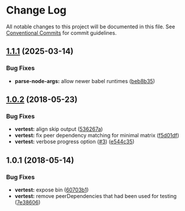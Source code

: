 # Change Log

All notable changes to this project will be documented in this file.
See [Conventional Commits](https://conventionalcommits.org) for commit guidelines.

<a name="1.1.1"></a>
## [1.1.1](https://github.com/marko-js/utils/tree/master/packages/vertest/compare/vertest@1.1.0...vertest@1.1.1) (2025-03-14)


### Bug Fixes

* **parse-node-args:** allow newer babel runtimes ([beb8b35](https://github.com/marko-js/utils/tree/master/packages/vertest/commit/beb8b35))




<a name="1.0.2"></a>
## [1.0.2](https://github.com/marko-js/utils/tree/master/packages/vertest/compare/vertest@1.0.1...vertest@1.0.2) (2018-05-23)


### Bug Fixes

* **vertest:** align skip output ([536267a](https://github.com/marko-js/utils/tree/master/packages/vertest/commit/536267a))
* **vertest:** fix peer dependency matching for minimal matrix ([f5d01df](https://github.com/marko-js/utils/tree/master/packages/vertest/commit/f5d01df))
* **vertest:** verbose progress option ([#3](https://github.com/marko-js/utils/tree/master/packages/vertest/issues/3)) ([e544c35](https://github.com/marko-js/utils/tree/master/packages/vertest/commit/e544c35))




<a name="1.0.1"></a>
## 1.0.1 (2018-05-14)


### Bug Fixes

* **vertest:** expose bin ([60703b1](https://github.com/marko-js/utils/commit/60703b1))
* **vertest:** remove peerDependencies that had been used for testing ([7e38606](https://github.com/marko-js/utils/commit/7e38606))
